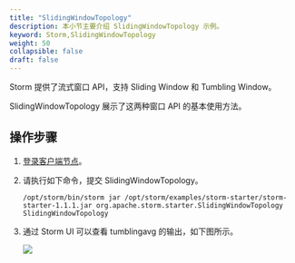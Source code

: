 ```yaml
---
title: "SlidingWindowTopology"
description: 本小节主要介绍 SlidingWindowTopology 示例。 
keyword: Storm,SlidingWindowTopology
weight: 50
collapsible: false
draft: false
---
```


Storm 提供了流式窗口 API，支持 Sliding Window 和 Tumbling Window。

SlidingWindowTopology 展示了这两种窗口 API 的基本使用方法。

## 操作步骤

1. [登录客户端节点](/bigdata/storm/manual/65_storm_client)。
2. 请执行如下命令，提交 SlidingWindowTopology。

    ```
    /opt/storm/bin/storm jar /opt/storm/examples/storm-starter/storm-starter-1.1.1.jar org.apache.storm.starter.SlidingWindowTopology SlidingWindowTopology
    ```

3. 通过 Storm UI 可以查看 tumblingavg 的输出，如下图所示。

    ![](../../../_images/window-log.png)
